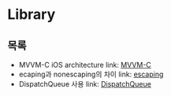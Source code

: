 # Library
## 목록
- MVVM-C iOS architecture link: [MVVM-C]
- ecaping과 nonescaping의 차이 link: [escaping]
- DispatchQueue 사용 link: [DispatchQueue]


[MVVM-C]: https://github.com/jaeminKim0523/Library/blob/main/MVVM-C.md "Read MVVM-C"
[escaping]: https://github.com/jaeminKim0523/Library/blob/main/escaping.md "Read escaping"
[DispatchQueue]: https://github.com/jaeminKim0523/Library/blob/main/DispatchQueue.md "Read DispatchQueue"


